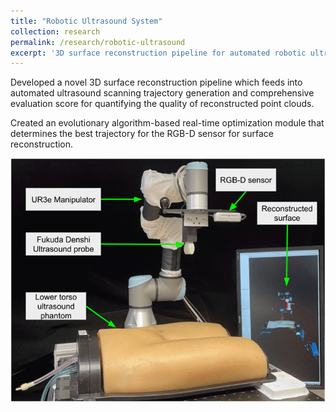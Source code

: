 ```yaml
---
title: "Robotic Ultrasound System"
collection: research
permalink: /research/robotic-ultrasound
excerpt: '3D surface reconstruction pipeline for automated robotic ultrasound system'
---
```


Developed a novel 3D surface reconstruction pipeline which feeds into automated ultrasound scanning trajectory generation and comprehensive evaluation score for quantifying the quality of reconstructed point clouds.

Created an evolutionary algorithm-based real-time optimization module that determines the best trajectory for the RGB-D sensor for surface reconstruction.

<img title="Robotic Ultrasound setup" alt="Robotic Ultrasound setup" src="/images/rus.png">
